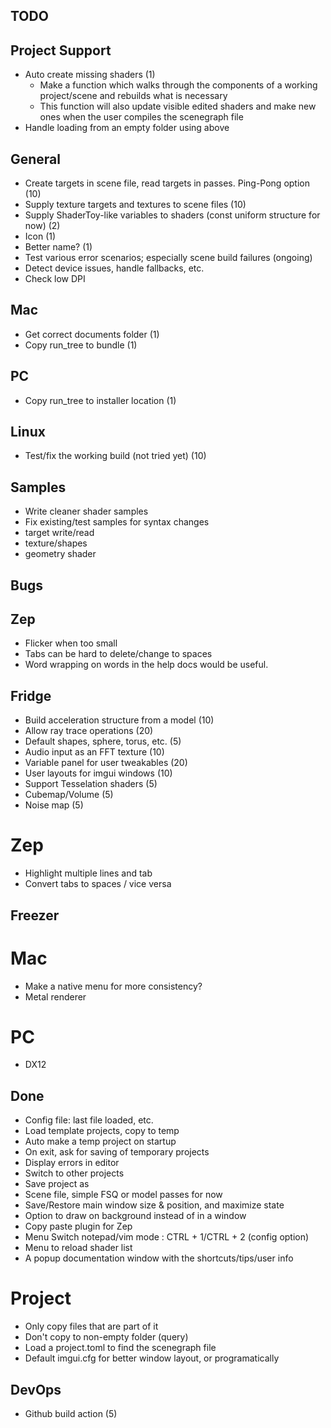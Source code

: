 TODO
----

## Project Support
- Auto create missing shaders (1)
    - Make a function which walks through the components of a working project/scene and rebuilds what is necessary
    - This function will also update visible edited shaders and make new ones when the user compiles the scenegraph file
- Handle loading from an empty folder using above

## General
- Create targets in scene file, read targets in passes.  Ping-Pong option (10)
- Supply texture targets and textures to scene files (10)
- Supply ShaderToy-like variables to shaders (const uniform structure for now) (2)
- Icon (1)
- Better name? (1)
- Test various error scenarios; especially scene build failures (ongoing)
- Detect device issues, handle fallbacks, etc.
- Check low DPI

## Mac
- Get correct documents folder (1)
- Copy run_tree to bundle (1)

## PC
- Copy run_tree to installer location (1)

## Linux
- Test/fix the working build (not tried yet) (10)

## Samples
- Write cleaner shader samples
- Fix existing/test samples for syntax changes
-   target write/read
-   texture/shapes
-   geometry shader

Bugs
----
## Zep
- Flicker when too small
- Tabs can be hard to delete/change to spaces
- Word wrapping on words in the help docs would be useful.

Fridge
------
- Build acceleration structure from a model (10)
- Allow ray trace operations (20)
- Default shapes, sphere, torus, etc. (5)
- Audio input as an FFT texture (10)
- Variable panel for user tweakables (20)
- User layouts for imgui windows (10)
- Support Tesselation shaders (5)
- Cubemap/Volume (5)
- Noise map (5)
# Zep
- Highlight multiple lines and tab
- Convert tabs to spaces / vice versa

Freezer
-------
# Mac
- Make a native menu for more consistency?
- Metal renderer
# PC
- DX12

Done
----
- Config file: last file loaded, etc.
- Load template projects, copy to temp
- Auto make a temp project on startup
- On exit, ask for saving of temporary projects
- Display errors in editor
- Switch to other projects
- Save project as
- Scene file, simple FSQ or model passes for now
- Save/Restore main window size & position, and maximize state
- Option to draw on background instead of in a window
- Copy paste plugin for Zep
- Menu Switch notepad/vim mode : CTRL + 1/CTRL + 2 (config option)
- Menu to reload shader list 
- A popup documentation window with the shortcuts/tips/user info

# Project
- Only copy files that are part of it
- Don't copy to non-empty folder (query)
- Load a project.toml to find the scenegraph file
- Default imgui.cfg for better window layout, or programatically

## DevOps
- Github build action (5)


